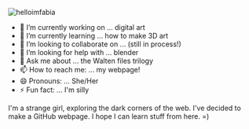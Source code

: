 ![helloimfabia](https://user-images.githubusercontent.com/81188/147186813-ef275c98-238d-4a1f-afe4-a26d61b55ef2.png)

- 🔭 I’m currently working on ... digital art
- 🌱 I’m currently learning ... how to make 3D art
- 👯 I’m looking to collaborate on ... (still in process!)
- 🤔 I’m looking for help with ... blender
- 💬 Ask me about ... the Walten files trilogy
- 📫 How to reach me: ... my webpage!
- 😄 Pronouns: ... She/Her
- ⚡ Fun fact: ... I'm silly

I'm a strange girl, exploring the dark corners of the web. I've decided to make a GitHub webpage. I hope I can learn stuff from here. =)
